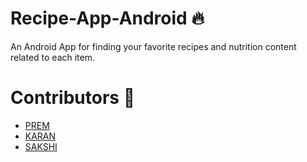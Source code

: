 # Recipe-App-Android :fire:
An Android App for finding your favorite recipes and nutrition content related to each item.
# Contributors :construction_worker:
* [PREM](https://github.com/kulkarniprem04)
* [KARAN](https://github.com/FlashTech-dev)
* [SAKSHI](https://github.com/sakshi-chaudhari)
